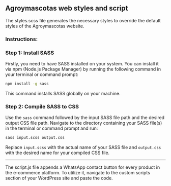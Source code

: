 ## Agroymascotas web styles and script

The styles.scss file generates the necessary styles to override the default styles of the Agroymascotas website.

### Instructions:

### Step 1: Install SASS

Firstly, you need to have SASS installed on your system. You can install it via npm (Node.js Package Manager) by running the following command in your terminal or command prompt:

```bash
npm install -g sass
```

This command installs SASS globally on your machine.

### Step 2: Compile SASS to CSS

Use the `sass` command followed by the input SASS file path and the desired output CSS file path. Navigate to the directory containing your SASS file(s) in the terminal or command prompt and run:

```bash
sass input.scss output.css
```

Replace `input.scss` with the actual name of your SASS file and `output.css` with the desired name for your compiled CSS file.

<hr />

The script.js file appends a WhatsApp contact button for every product in the e-commerce platform. To utilize it, navigate to the custom scripts section of your WordPress site and paste the code.

